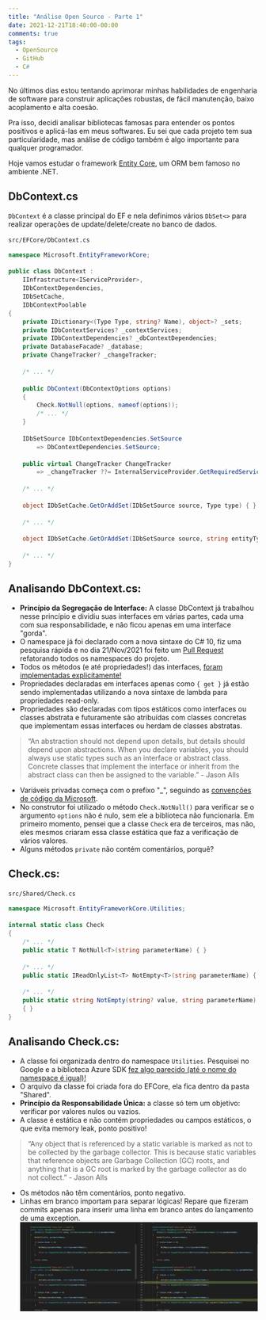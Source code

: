 ```yaml
---
title: "Análise Open Source - Parte 1"
date: 2021-12-21T18:40:00-00:00
comments: true
tags:
  - OpenSource
  - GitHub
  - C#
---
```


No últimos dias estou tentando aprimorar minhas habilidades de engenharia de software para construir aplicações robustas, de fácil manutenção, baixo acoplamento e alta coesão.

Pra isso, decidi analisar bibliotecas famosas para entender os pontos positivos e aplicá-las em meus softwares. Eu sei que cada projeto tem sua particularidade, mas análise de código também é algo importante para qualquer programador.

Hoje vamos estudar o framework <a href="https://github.com/dotnet/efcore">Entity Core</a>, um ORM bem famoso no ambiente .NET.

## DbContext.cs
`DbContext` é a classe principal do EF e nela definimos vários `DbSet<>` para realizar operações de update/delete/create no banco de dados.

`src/EFCore/DbContext.cs`
```csharp
namespace Microsoft.EntityFrameworkCore;

public class DbContext :
    IInfrastructure<IServiceProvider>,
    IDbContextDependencies,
    IDbSetCache,
    IDbContextPoolable
{
    private IDictionary<(Type Type, string? Name), object>? _sets;
    private IDbContextServices? _contextServices;
    private IDbContextDependencies? _dbContextDependencies;
    private DatabaseFacade? _database;
    private ChangeTracker? _changeTracker;
    
    /* ... */

    public DbContext(DbContextOptions options)
    {
        Check.NotNull(options, nameof(options));
        /* ... */
    }

    IDbSetSource IDbContextDependencies.SetSource
        => DbContextDependencies.SetSource;

    public virtual ChangeTracker ChangeTracker 
        => _changeTracker ??= InternalServiceProvider.GetRequiredService<IChangeTrackerFactory>().Create();

    /* ... */

    object IDbSetCache.GetOrAddSet(IDbSetSource source, Type type) { }

    /* ... */

    object IDbSetCache.GetOrAddSet(IDbSetSource source, string entityTypeName, Type type) { }

    /* ... */
}
```

## Analisando DbContext.cs:
- <b>Princípio da Segregação de Interface:</b> A classe DbContext já trabalhou nesse princípio e dividiu suas interfaces em várias partes, cada uma com sua responsabilidade, e não ficou apenas em uma interface "gorda".
- O namespace já foi declarado com a nova sintaxe do C# 10, fiz uma pesquisa rápida e no dia 21/Nov/2021 foi feito um <a href="https://github.com/dotnet/efcore/pull/26774">Pull Request</a> refatorando todos os namespaces do projeto.
- Todos os métodos (e até propriedades!) das interfaces, <a href="https://docs.microsoft.com/pt-br/dotnet/csharp/programming-guide/interfaces/explicit-interface-implementation">foram implementadas explicitamente!</a>
- Propriedades declaradas em interfaces apenas como `{ get }` já estão sendo implementadas utilizando a nova sintaxe de lambda para propriedades read-only.
- Propriedades são declaradas com tipos estáticos como interfaces ou classes abstrata e futuramente são atribuídas com classes concretas que implementam essas interfaces ou herdam de classes abstratas.
> “An abstraction should not depend upon details, but details should depend upon abstractions. When you declare variables, you should always use static types such as an interface or abstract class. Concrete classes that implement the interface or inherit from the abstract class can then be assigned to the variable.” - Jason Alls
- Variáveis privadas começa com o prefixo "_", seguindo as <a href="https://docs.microsoft.com/en-us/dotnet/csharp/fundamentals/coding-style/coding-conventions">convenções de código da Microsoft</a>.
- No construtor foi utilizado o método `Check.NotNull()` para verificar se o argumento `options` não é nulo, sem ele a biblioteca não funcionaria. Em primeiro momento, pensei que a classe `Check` era de terceiros, mas não, eles mesmos criaram essa classe estática que faz a verificação de vários valores.
- Alguns métodos `private` não contém comentários, porquê?

## Check.cs:

`src/Shared/Check.cs`
```csharp
namespace Microsoft.EntityFrameworkCore.Utilities;

internal static class Check
{
    /* ... */
    public static T NotNull<T>(string parameterName) { }

    /* ... */
    public static IReadOnlyList<T> NotEmpty<T>(string parameterName) { }

    /* ... */
    public static string NotEmpty(string? value, string parameterName)
    { }
}
```
## Analisando Check.cs:
- A classe foi organizada dentro do namespace `Utilities`. Pesquisei no Google e a biblioteca Azure SDK <a href="https://github.com/Azure/azure-sdk-for-net/blob/main/sdk/mgmtcommon/Auth/Az.Auth/Az.Authentication/Utilities/Check.cs">fez algo parecido (até o nome do namespace é igual)!</a> 
- O arquivo da classe foi criada fora do EFCore, ela fica dentro da pasta "Shared".
- <b>Princípio da Responsabilidade Única:</b> a classe só tem um objetivo: verificar por valores nulos ou vazios.
- A classe é estática e não contém propriedades ou campos estáticos, o que evita memory leak, ponto positivo!
> “Any object that is referenced by a static variable is marked as not to be collected by the garbage collector. This is because static variables that reference objects are Garbage Collection (GC) roots, and anything that is a GC root is marked by the garbage collector as do not collect.” - Jason Alls
- Os métodos não têm comentários, ponto negativo.
- Linhas em branco importam para separar lógicas! Repare que fizeram commits apenas para inserir uma linha em branco antes do lançamento de uma exception.
![Minor formatting!](2021-12-21-19-43-00.png)